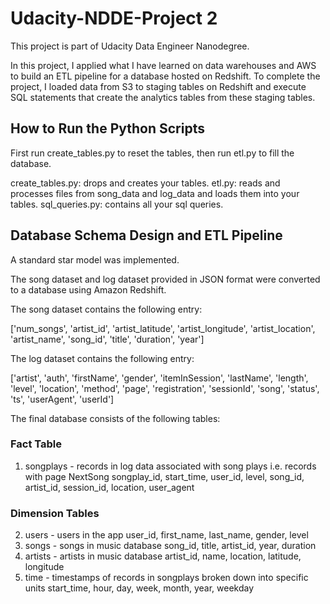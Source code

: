 # Udacity-NDDE-Project 2

This project is part of Udacity Data Engineer Nanodegree. 

In this project, I applied what I have learned on data warehouses and AWS to build an ETL pipeline for a database hosted on Redshift. To complete the project, I loaded data from S3 to staging tables on Redshift and execute SQL statements that create the analytics tables from these staging tables.

## How to Run the Python Scripts

First run create_tables.py to reset the tables, then run etl.py to fill the database.

create_tables.py: drops and creates your tables.
etl.py: reads and processes files from song_data and log_data and loads them into your tables.
sql_queries.py: contains all your sql queries.

## Database Schema Design and ETL Pipeline

A standard star model was implemented. 

The song dataset and log dataset provided in JSON format were converted to a database using Amazon Redshift.

The song dataset contains the following entry:

['num_songs', 'artist_id', 'artist_latitude', 'artist_longitude',
       'artist_location', 'artist_name', 'song_id', 'title', 'duration',
       'year']

The log dataset contains the following entry:

['artist', 'auth', 'firstName', 'gender', 'itemInSession', 'lastName',
       'length', 'level', 'location', 'method', 'page', 'registration',
       'sessionId', 'song', 'status', 'ts', 'userAgent', 'userId']

The final database consists of the following tables:

### Fact Table
1. songplays - records in log data associated with song plays i.e. records with page NextSong
songplay_id, start_time, user_id, level, song_id, artist_id, session_id, location, user_agent
### Dimension Tables
2. users - users in the app
user_id, first_name, last_name, gender, level
3. songs - songs in music database
song_id, title, artist_id, year, duration
4. artists - artists in music database
artist_id, name, location, latitude, longitude
5. time - timestamps of records in songplays broken down into specific units
start_time, hour, day, week, month, year, weekday